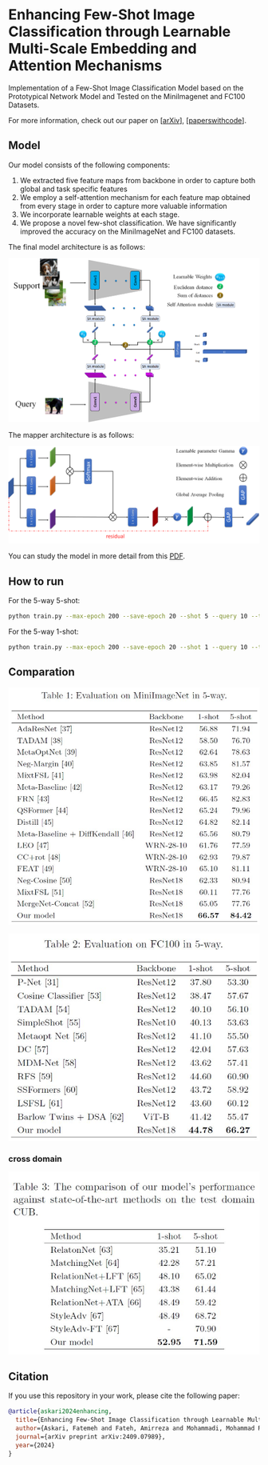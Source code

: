 # Enhancing Few-Shot Image Classification through Learnable Multi-Scale Embedding and Attention Mechanisms
Implementation of a Few-Shot Image Classification Model based on the Prototypical Network Model and Tested on the MiniImagenet and FC100 Datasets.

For more information, check out our paper on [[arXiv](https://arxiv.org/abs/2409.07989)], [[paperswithcode](https://paperswithcode.com/paper/enhancing-few-shot-image-classification)].

## Model

Our model consists of the following components:
1. We extracted five feature maps from backbone in order to capture both global and task specific features
2. We employ a self-attention mechanism for each feature map obtained from every stage in order to capture more valuable information
3. We incorporate learnable weights at each stage.
4. We propose a novel few-shot classification. We have
significantly improved the accuracy on the MiniImageNet and FC100 datasets.

The final model architecture is as follows:

![Architecture of model](assets/finalmodel.png)

The mapper architecture is as follows:

![Architecture of mapper](assets/attention-module.png)

You can study the model in more detail from this [PDF](finalreport.pdf).

## How to run
For the 5-way 5-shot:
```bash
python train.py --max-epoch 200 --save-epoch 20 --shot 5 --query 10 --train-way 30 --test-way 5 --save-path ./save/proto-5-change --gpu 0
```

For the 5-way 1-shot:
```bash
python train.py --max-epoch 200 --save-epoch 20 --shot 1 --query 10 --train-way 20 --test-way 5 --save-path ./save/proto-1-change --gpu 0
```

## Comparation

![MiniImageNet](assets/table1.jpg)

![FC100](assets/table2.jpg)

### cross domain
![CUB](assets/table3.jpg)

## Citation
If you use this repository in your work, please cite the following paper:
```bibtex
@article{askari2024enhancing,
  title={Enhancing Few-Shot Image Classification through Learnable Multi-Scale Embedding and Attention Mechanisms},
  author={Askari, Fatemeh and Fateh, Amirreza and Mohammadi, Mohammad Reza},
  journal={arXiv preprint arXiv:2409.07989},
  year={2024}
}
